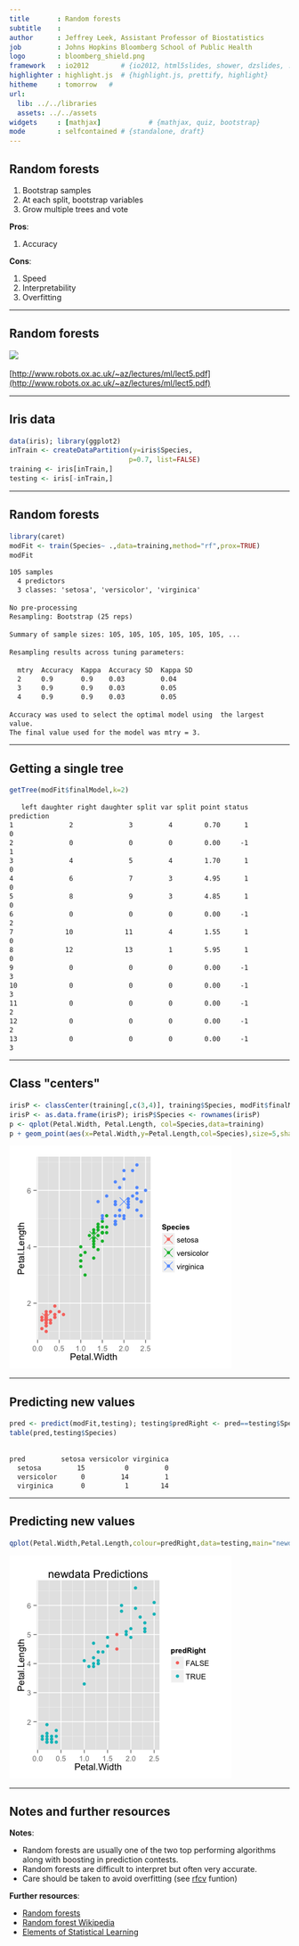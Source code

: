 ```yaml
---
title       : Random forests
subtitle    : 
author      : Jeffrey Leek, Assistant Professor of Biostatistics 
job         : Johns Hopkins Bloomberg School of Public Health
logo        : bloomberg_shield.png
framework   : io2012        # {io2012, html5slides, shower, dzslides, ...}
highlighter : highlight.js  # {highlight.js, prettify, highlight}
hitheme     : tomorrow   # 
url:
  lib: ../../libraries
  assets: ../../assets
widgets     : [mathjax]            # {mathjax, quiz, bootstrap}
mode        : selfcontained # {standalone, draft}
---
```







## Random forests

1. Bootstrap samples
2. At each split, bootstrap variables
3. Grow multiple trees and vote

__Pros__:

1. Accuracy

__Cons__:

1. Speed
2. Interpretability
3. Overfitting


---

## Random forests

<img class=center src=../../assets/img/08_PredictionAndMachineLearning/forests.png height=400>

[http://www.robots.ox.ac.uk/~az/lectures/ml/lect5.pdf](http://www.robots.ox.ac.uk/~az/lectures/ml/lect5.pdf)


---

## Iris data


```r
data(iris); library(ggplot2)
inTrain <- createDataPartition(y=iris$Species,
                              p=0.7, list=FALSE)
training <- iris[inTrain,]
testing <- iris[-inTrain,]
```



---

## Random forests


```r
library(caret)
modFit <- train(Species~ .,data=training,method="rf",prox=TRUE)
modFit
```

```
105 samples
  4 predictors
  3 classes: 'setosa', 'versicolor', 'virginica' 

No pre-processing
Resampling: Bootstrap (25 reps) 

Summary of sample sizes: 105, 105, 105, 105, 105, 105, ... 

Resampling results across tuning parameters:

  mtry  Accuracy  Kappa  Accuracy SD  Kappa SD
  2     0.9       0.9    0.03         0.04    
  3     0.9       0.9    0.03         0.05    
  4     0.9       0.9    0.03         0.05    

Accuracy was used to select the optimal model using  the largest value.
The final value used for the model was mtry = 3. 
```


---

## Getting a single tree


```r
getTree(modFit$finalModel,k=2)
```

```
   left daughter right daughter split var split point status prediction
1              2              3         4        0.70      1          0
2              0              0         0        0.00     -1          1
3              4              5         4        1.70      1          0
4              6              7         3        4.95      1          0
5              8              9         3        4.85      1          0
6              0              0         0        0.00     -1          2
7             10             11         4        1.55      1          0
8             12             13         1        5.95      1          0
9              0              0         0        0.00     -1          3
10             0              0         0        0.00     -1          3
11             0              0         0        0.00     -1          2
12             0              0         0        0.00     -1          2
13             0              0         0        0.00     -1          3
```


---

## Class "centers"


```r
irisP <- classCenter(training[,c(3,4)], training$Species, modFit$finalModel$prox)
irisP <- as.data.frame(irisP); irisP$Species <- rownames(irisP)
p <- qplot(Petal.Width, Petal.Length, col=Species,data=training)
p + geom_point(aes(x=Petal.Width,y=Petal.Length,col=Species),size=5,shape=4,data=irisP)
```

<div class="rimage center"><img src="fig/centers.png" title="plot of chunk centers" alt="plot of chunk centers" class="plot" /></div>


---

## Predicting new values


```r
pred <- predict(modFit,testing); testing$predRight <- pred==testing$Species
table(pred,testing$Species)
```

```
            
pred         setosa versicolor virginica
  setosa         15          0         0
  versicolor      0         14         1
  virginica       0          1        14
```


---

## Predicting new values


```r
qplot(Petal.Width,Petal.Length,colour=predRight,data=testing,main="newdata Predictions")
```

<div class="rimage center"><img src="fig/unnamed-chunk-2.png" title="plot of chunk unnamed-chunk-2" alt="plot of chunk unnamed-chunk-2" class="plot" /></div>


---

## Notes and further resources

__Notes__:

* Random forests are usually one of the two top
performing algorithms along with boosting in prediction contests.
* Random forests are difficult to interpret but often very accurate. 
* Care should be taken to avoid overfitting (see [rfcv](http://cran.r-project.org/web/packages/randomForest/randomForest.pdf) funtion)


__Further resources__:

* [Random forests](http://www.stat.berkeley.edu/~breiman/RandomForests/cc_home.htm)
* [Random forest Wikipedia](http://en.wikipedia.org/wiki/Random_forest)
* [Elements of Statistical Learning](http://www-stat.stanford.edu/~tibs/ElemStatLearn/)
